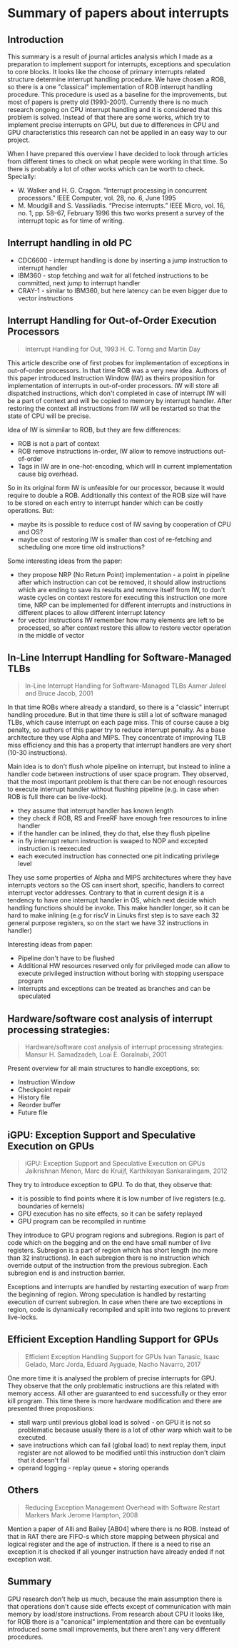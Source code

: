 # Summary of papers about interrupts

## Introduction

This summary is a result of journal articles analysis which I made as a preparation to implement support for interrupts,
exceptions and speculation to core blocks. It looks like the choose of primary interrupts related structure determine
interrupt handling procedure. We have chosen a ROB, so there is a one "classical" implementation of ROB interrupt
handling procedure.  This procedure is used as a baseline for the improvements, but most of papers is pretty old
(1993-2001). Currently there is no much research ongoing on CPU interrupt handling and it is considered that this
problem is solved. Instead of that there are some works, which try to implement precise interrupts on GPU, but due to
differences in CPU and GPU characteristics this research can not be applied in an easy way to our project.

When I have prepared this overview I have decided to look through articles from different times to check on what people
were working in that time. So there is probably a lot of other works which can be worth to check. Specially:
- W. Walker and H. G. Cragon. “Interrupt processing in concurrent processors.” IEEE Computer, vol. 28, no. 6, June 1995
- M. Moudgill and S. Vassiliadis. “Precise interrupts.” IEEE Micro, vol. 16, no. 1, pp. 58–67, February 1996
this two works present a survey of the interrupt topic as for time of writing.

## Interrupt handling in old PC

- CDC6600 - interrupt handling is done by inserting a jump instruction to interrupt handler
- IBM360 - stop fetching and wait for all fetched instructions to be committed, next jump to interrupt handler
- CRAY-1 - similar to IBM360, but here latency can be even bigger due to vector instructions

## Interrupt Handling for Out-of-Order Execution Processors

> Interrupt Handling for Out, 1993
> H. C. Torng and Martin Day

This article describe one of first probes for implementation of exceptions in out-of-order processors. In that time ROB
was a very new idea. Authors of this paper introduced Instruction Window (IW) as theirs proposition for implementation
of interrupts in out-of-order processors. IW will store all dispatched instructions, which don't completed in case of
interrupt IW will be a part of context and will be copied to memory by interrupt handler. After restoring the context
all instructions from IW will be restarted so that the state of CPU will be precise.

Idea of IW is simmilar to ROB, but they are few differences:
- ROB is not a part of context
- ROB remove instructions in-order, IW allow to remove instructions out-of-order
- Tags in IW are in one-hot-encoding, which will in current implementation cause big overhead.

So in its original form IW is unfeasible for our processor, because it would require to double a ROB. Additionally this
context of the ROB size will have to be stored on each entry to interrupt hander which can be costly operations.
But:
- maybe its is possible to reduce cost of IW saving by cooperation of CPU and OS?
- maybe cost of restoring IW is smaller than cost of re-fetching and scheduling one more time old instructions?


Some interesting ideas from the paper:
- they propose NRP (No Return Point) implementation - a point in pipeline after which instruction can cot be removed, it
  should allow instructions which are ending to save its results and remove itself from IW, to don't waste cycles on
  context restore for executing this instruction one more time, NRP can be implemented for different interrupts and
  instructions in different places to allow different interrupt latency
- for vector instructions IW remember how many elements are left to be processed, so after context restore this allow to
  restore vector operation in the middle of vector


## In-Line Interrupt Handling for Software-Managed TLBs

> In-Line Interrupt Handling for Software-Managed TLBs
> Aamer Jaleel and Bruce Jacob, 2001

In that time ROBs where already a standard, so there is a "classic" interrupt handling procedure. But in that time there
is still a lot of software managed TLBs, which cause interrupt on each page miss. This of course cause a big penalty, so
authors of this paper try to reduce interrupt penalty. As a base architecture they use Alpha and MIPS. They concentrate
of improving TLB miss efficiency and this has a property that interrupt handlers are very short (10-30 instructions).

Main idea is to don't flush whole pipeline on interrupt, but instead to inline a handler code between instructions of
user space program. They observed, that the most important problem is that there can be not enough resources to execute
interrupt handler without flushing pipeline (e.g. in case when ROB is full there can be live-lock). 
- they assume that interrupt handler has known length
- they check if ROB, RS and FreeRF have enough free resources to inline handler
- if the handler can be inlined, they do that, else they flush pipeline
- in fly interrupt return instruction is swaped to NOP and excepted instruction is reexecuted
- each executed instruction has connected one pit indicating privilege level

They use some properties of Alpha and MIPS architectures where they have interrupts vectors so the OS can insert short,
specific, handlers to correct interrupt vector addresses. Contrary to that in current design it is a tendency to have one
interrupt handler in OS, which next decide which handling functions should be invoke. This make handler longer, so it
can be hard to make inlining (e.g for riscV in Linuks first step is to save each 32 general purpose registers, so on the
start we have 32 instructions in handler)

Interesting ideas from paper:
- Pipeline don't have to be flushed
- Additional HW resources reserved only for privileged mode can allow to execute privileged instruction without
  boring with stopping userspace program
- Interrupts and exceptions can be treated as branches and can be speculated


## Hardware/software cost analysis of interrupt processing strategies:

> Hardware/software cost analysis of interrupt processing strategies:
> Mansur H. Samadzadeh, Loai E. Garalnabi, 2001

Present overview for all main structures to handle exceptions, so:
- Instruction Window
- Checkpoint repair
- History file
- Reorder buffer
- Future file

## iGPU: Exception Support and Speculative Execution on GPUs

> iGPU: Exception Support and Speculative Execution on GPUs
> Jaikrishnan Menon, Marc de Kruijf, Karthikeyan Sankaralingam, 2012

They try to introduce exception to GPU. To do that, they observe that:
- it is possible to find points where it is low number of live registers (e.g. boundaries of kernels)
- GPU execution has no site effects, so it can be safety replayed
- GPU program can be recompiled in runtime

They introduce to GPU program regions and subregions. Region is part of code which on the begging and on the end have
small number of live registers. Subregion is a part of region which has short length (no more than 32 instructions).
In each subregion there is no instruction which override output of the instruction from the previous subregion. Each
subregion end is and instruction barrier.

Exceptions and interrupts are handled by restarting execution of warp from the beginning of region. Wrong speculation is
handled by restarting execution of current subregion. In case when there are two exceptions in region, code is
dynamically recompiled and split into two regions to prevent live-locks.

## Efficient Exception Handling Support for GPUs

> Efficient Exception Handling Support for GPUs
> Ivan Tanasic, Isaac Gelado, Marc Jorda, Eduard Ayguade, Nacho Navarro, 2017

One more time it is analysed the problem of precise interrupts for GPU. They observe that the only problematic
instructions are this related with memory access. All other are guaranteed to end successfully or they error kill
program. This time there is more hardware modification and there are presented three propositions:
- stall warp until previous global load is solved - on GPU it is not so problematic because usually there is a lot of
  other warp which wait to be executed.
- save instructions which can fail (global load) to next replay them, input register are not allowed to be modified
  until this instruction don't claim that it doesn't fail
- operand logging - replay queue + storing operands

## Others

> Reducing Exception Management Overhead with Software Restart Markers
> Mark Jerome Hampton, 2008

Mention a paper of Alli and Bailey [AB04] where there is no ROB. Instead of that in RAT there are FIFO-s which store
mapping between physical and logical register and the age of instruction. If there is a need to rise an exception it is
checked if all younger instruction have already ended if not exception wait.


## Summary 

GPU research don't help us much, because the main assumption there is that operations don't cause side effects except
of communication with main memory by load/store instructions. From research about CPU it looks like, for ROB there is a
"canonical" implementation and there can be eventually introduced some small improvements, but there aren't any very
different procedures.
